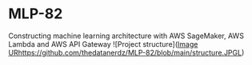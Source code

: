 # MLP-82
Constructing machine learning architecture with AWS SageMaker, AWS  Lambda  and  AWS API Gateway
![Project structure]([Image UR](https://github.com/thedatanerdz/MLP-82/blob/main/structure.JPG)https://github.com/thedatanerdz/MLP-82/blob/main/structure.JPGL)

